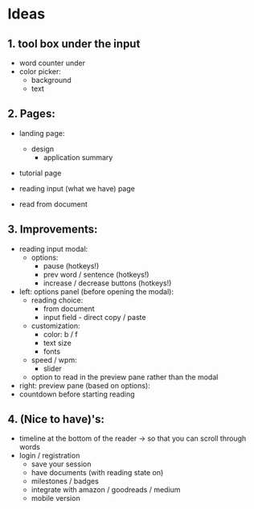 # Ideas

## 1. tool box under the input
  - word counter under 
  - color picker:
    - background
    - text 

## 2. Pages:
  - landing page:
    - design
      - application summary
      
  - tutorial page
  - reading input (what we have) page
  - read from document

## 3. Improvements:
  - reading input modal:
    - options:
      - pause (hotkeys!)
      - prev word / sentence (hotkeys!)
      - increase / decrease buttons (hotkeys!)
  - left: options panel (before opening the modal):
    - reading choice:
      - from document
      - input field - direct copy / paste
    - customization:
      - color: b / f
      - text size
      - fonts
    - speed / wpm:
      - slider
    - option to read in the preview pane rather than the modal
  - right: preview pane (based on options):
  - countdown before starting reading

## 4. (Nice to have)'s: 
  - timeline at the bottom of the reader -> so that you can scroll through words
  - login / registration
    - save your session
    - have documents (with reading state on)
    - milestones / badges
    - integrate with amazon / goodreads / medium
    - mobile version

